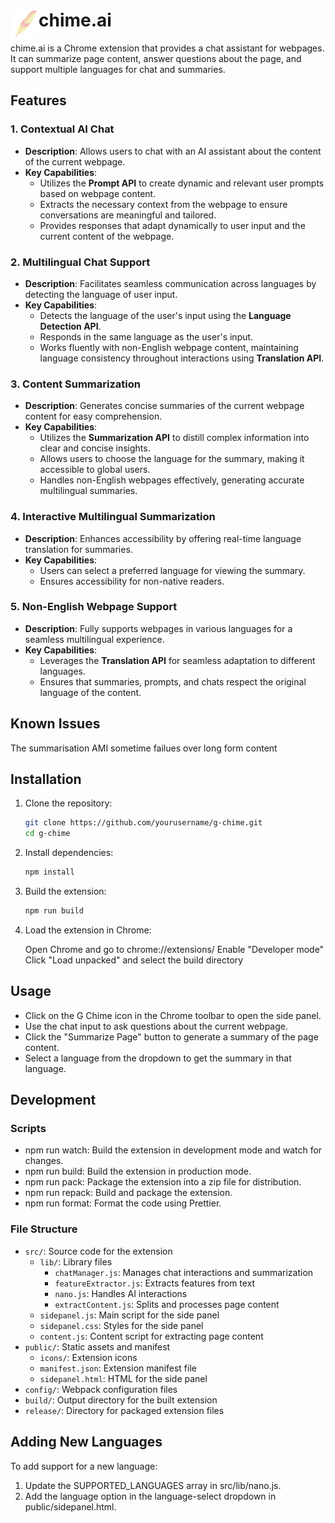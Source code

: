 # <img src="public/icons/icon_48.png" width="45" align="left"> chime.ai

chime.ai is a Chrome extension that provides a chat assistant for webpages. It can summarize page content, answer questions about the page, and support multiple languages for chat and summaries.

## Features

### 1. Contextual AI Chat
- **Description**: Allows users to chat with an AI assistant about the content of the current webpage.
- **Key Capabilities**:
  - Utilizes the **Prompt API** to create dynamic and relevant user prompts based on webpage content.
  - Extracts the necessary context from the webpage to ensure conversations are meaningful and tailored.
  - Provides responses that adapt dynamically to user input and the current content of the webpage.

### 2. Multilingual Chat Support
- **Description**: Facilitates seamless communication across languages by detecting the language of user input.
- **Key Capabilities**:
  - Detects the language of the user's input using the **Language Detection API**.
  - Responds in the same language as the user's input.
  - Works fluently with non-English webpage content, maintaining language consistency throughout interactions using **Translation API**.

### 3. Content Summarization
- **Description**: Generates concise summaries of the current webpage content for easy comprehension.
- **Key Capabilities**:
  - Utilizes the **Summarization API** to distill complex information into clear and concise insights.
  - Allows users to choose the language for the summary, making it accessible to global users.
  - Handles non-English webpages effectively, generating accurate multilingual summaries.

### 4. Interactive Multilingual Summarization
- **Description**: Enhances accessibility by offering real-time language translation for summaries.
- **Key Capabilities**:
  - Users can select a preferred language for viewing the summary.
  - Ensures accessibility for non-native readers.

### 5. Non-English Webpage Support
- **Description**: Fully supports webpages in various languages for a seamless multilingual experience.
- **Key Capabilities**:
  - Leverages the **Translation API** for seamless adaptation to different languages.
  - Ensures that summaries, prompts, and chats respect the original language of the content.


## Known Issues
The summarisation AMI sometime failues over long form content


## Installation

1. Clone the repository:
   ```sh
   git clone https://github.com/yourusername/g-chime.git
   cd g-chime
   ```

2. Install dependencies:
    ```sh
    npm install
    ```
3. Build the extension:
    ```sh
    npm run build
    ```
4. Load the extension in Chrome:

    Open Chrome and go to chrome://extensions/
    Enable "Developer mode"
    Click "Load unpacked" and select the build directory

## Usage

- Click on the G Chime icon in the Chrome toolbar to open the side panel.
- Use the chat input to ask questions about the current webpage. 
- Click the "Summarize Page" button to generate a summary of the page content.
- Select a language from the dropdown to get the summary in that language.

## Development

### Scripts

- npm run watch: Build the extension in development mode and watch for changes.
- npm run build: Build the extension in production mode.
- npm run pack: Package the extension into a zip file for distribution.
- npm run repack: Build and package the extension.
- npm run format: Format the code using Prettier.

### File Structure

- `src/`: Source code for the extension
    - `lib/`: Library files
        - `chatManager.js`: Manages chat interactions and summarization
        - `featureExtractor.js`: Extracts features from text
        - `nano.js`: Handles AI interactions
        - `extractContent.js`: Splits and processes page content
    - `sidepanel.js`: Main script for the side panel
    - `sidepanel.css`: Styles for the side panel
    - `content.js`: Content script for extracting page content
- `public/`: Static assets and manifest
    - `icons/`: Extension icons
    - `manifest.json`: Extension manifest file
    - `sidepanel.html`: HTML for the side panel
- `config/`: Webpack configuration files
- `build/`: Output directory for the built extension
- `release/`: Directory for packaged extension files

## Adding New Languages
To add support for a new language:

1. Update the SUPPORTED_LANGUAGES array in src/lib/nano.js.
2. Add the language option in the language-select dropdown in public/sidepanel.html.